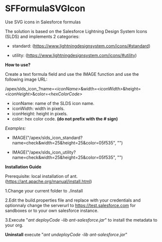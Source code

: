 # SFFormulaSVGIcon
Use SVG icons in Salesforce formulas

The solution is based on the Salesforce Lightning Design System Icons (SLDS)
and implements 2 categories:

* standard:
   (https://www.lightningdesignsystem.com/icons/#standard)

* utility:
   (https://www.lightningdesignsystem.com/icons/#utility)

**How to use?**

Create a text formula field and use the IMAGE function and use the following image URL:

/apex/slds_icon_*<category>*?name=*\<iconName\>*&width=*\<iconWidth\>*&height=*\<iconHeight\>*&color=*\<hexColorCode\>*
   
- iconName: name of the SLDS icon name.
- iconWidth: width in pixels.
- iconHeight: height in pixels.
- color: hex color code. **(do not prefix with the # sign)**

*Examples:*   
* IMAGE("/apex/slds_icon_standard?name=check&width=25&height=25&color=05f535", "")

* IMAGE("/apex/slds_icon_utility?name=check&width=25&height=25&color=05f535", "")

**Installation Guide**

Prerequisite: local installation of ant. (https://ant.apache.org/manual/install.html)

1.Change your current folder to ./install

2.Edit the build.properties file and replace with your credentials and optionnaly change the serverurl to https://test.salesforce.com for sandboxes or to your own salesforce instance.

3.Execute "*ant deployCode -lib ant-salesforce.jar*" to install the metadata to your org.

**Uninstall**
execute "*ant undeployCode -lib ant-salesforce.jar*"
